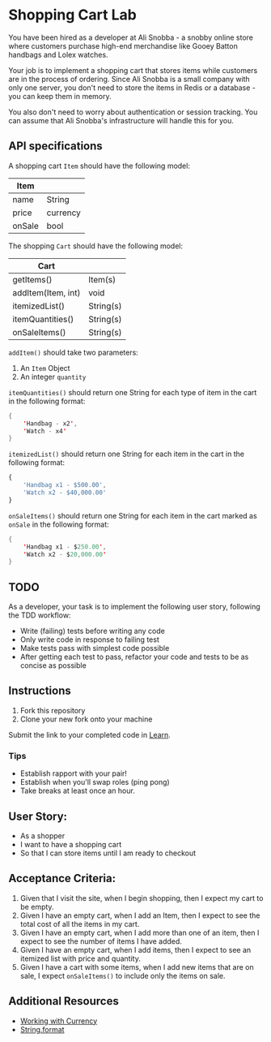 # Shopping Cart Lab

You have been hired as a developer at Ali Snobba - a snobby online store where customers purchase high-end merchandise like Gooey Batton handbags and Lolex watches.

Your job is to implement a shopping cart that stores items while customers are in the process of ordering. Since Ali Snobba is a small company with only one server, you don't need to store the items in Redis or a database - you can keep them in memory.

You also don't need to worry about authentication or session tracking. You can assume that Ali Snobba's infrastructure will handle this for you.

## API specifications

A shopping cart `Item` should have the following model:

| Item   |            |
|--------|------------|
| name   | String     |
| price  | currency   |
| onSale | bool       |

The shopping `Cart` should have the following model:

| Cart               |           |
|--------------------|-----------|
| getItems()         | Item(s)   |
| addItem(Item, int) | void      |
| itemizedList()     | String(s) |
| itemQuantities()   | String(s) |
| onSaleItems()      | String(s) |

`addItem()` should take two parameters:

1. An `Item` Object
1. An integer `quantity`

`itemQuantities()` should return one String for each type of item in the cart in the following format:

```Java
{
    'Handbag - x2', 
    'Watch - x4'
}
``` 

`itemizedList()` should return one String for each item in the cart in the following format:

```JavaScript
{
    'Handbag x1 - $500.00', 
    'Watch x2 - $40,000.00'
}
``` 

`onSaleItems()` should return one String for each item in the cart marked as `onSale` in the following format:

```Java
{
    'Handbag x1 - $250.00', 
    'Watch x2 - $20,000.00'
}
```

## TODO

As a developer, your task is to implement the following user story, following the TDD workflow:

- Write (failing) tests before writing any code
- Only write code in response to failing test
- Make tests pass with simplest code possible
- After getting each test to pass, refactor your code and tests to be as concise as possible

## Instructions

1. Fork this repository
2. Clone your new fork onto your machine

Submit the link to your completed code in [Learn]().

### Tips

* Establish rapport with your pair!
* Establish when you'll swap roles (ping pong)
* Take breaks at least once an hour.

## User Story:

- As a shopper
- I want to have a shopping cart
- So that I can store items until I am ready to checkout

## Acceptance Criteria:

1. Given that I visit the site, when I begin shopping, then I expect my cart to be empty.
1. Given I have an empty cart, when I add an Item, then I expect to see the total cost of all the items in my cart.
1. Given I have an empty cart, when I add more than one of an item, then I expect to see the number of items I have added.
1. Given I have an empty cart, when I add items, then I expect to see an itemized list with price and quantity.
1. Given I have a cart with some items, when I add new items that are on sale, I expect `onSaleItems()` to include only the items on sale.

## Additional Resources
- [Working with Currency](http://vanillajava.blogspot.de/2011/08/double-your-money-again.html)
- [String.format](https://dzone.com/articles/java-string-format-examples)
 

